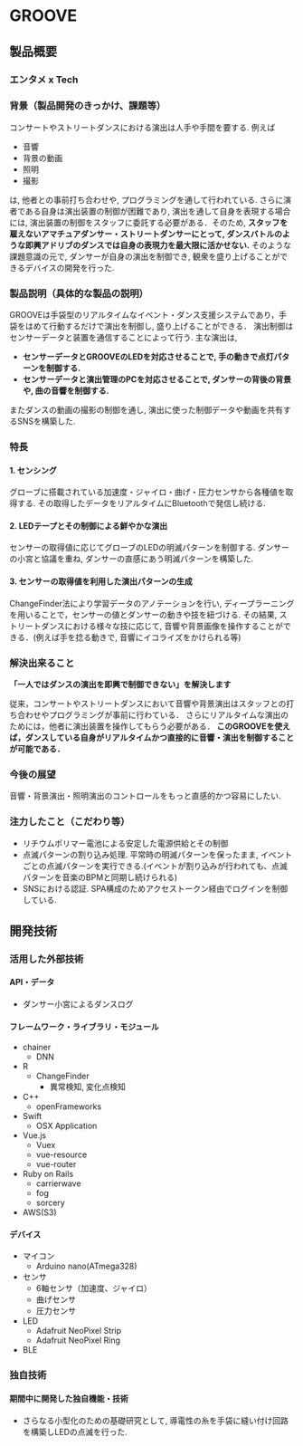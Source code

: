 # GROOVE
## 製品概要
### エンタメ x Tech

### 背景（製品開発のきっかけ、課題等）
コンサートやストリートダンスにおける演出は人手や手間を要する.
例えば

* 音響
* 背景の動画
* 照明
* 撮影

は, 他者との事前打ち合わせや, プログラミングを通して行われている.
さらに演者である自身は演出装置の制御が困難であり, 演出を通して自身を表現する場合には, 演出装置の制御をスタッフに委託する必要がある．そのため, **スタッフを雇えないアマチュアダンサー・ストリートダンサーにとって, ダンスバトルのような即興アドリブのダンスでは自身の表現力を最大限に活かせない.** そのような課題意識の元で, ダンサーが自身の演出を制御でき, 観衆を盛り上げることができるデバイスの開発を行った.


### 製品説明（具体的な製品の説明）
GROOVEは手袋型のリアルタイムなイベント・ダンス支援システムであり，手袋をはめて行動するだけで演出を制御し, 盛り上げることができる．
演出制御はセンサーデータと装置を通信することによって行う.
主な演出は,
* **センサーデータとGROOVEのLEDを対応させることで, 手の動きで点灯パターンを制御する.**
* **センサーデータと演出管理のPCを対応させることで, ダンサーの背後の背景や, 曲の音響を制御する.**

またダンスの動画の撮影の制御を通し, 演出に使った制御データや動画を共有するSNSを構築した.

### 特長
#### 1. センシング
グローブに搭載されている加速度・ジャイロ・曲げ・圧力センサから各種値を取得する. その取得したデータをリアルタイムにBluetoothで発信し続ける.

#### 2. LEDテープとその制御による鮮やかな演出
センサーの取得値に応じてグローブのLEDの明滅パターンを制御する. ダンサーの小宮と協議を重ね, ダンサーの直感にあう明滅パターンを構築した.

#### 3. センサーの取得値を利用した演出パターンの生成
ChangeFinder法により学習データのアノテーションを行い, ディープラーニングを用いることで，センサーの値とダンサーの動きや技を紐づける. その結果, ストリートダンスにおける様々な技に応じて, 音響や背景画像を操作することができる．(例えば手を捻る動きで, 音響にイコライズをかけられる等)

### 解決出来ること
**「一人ではダンスの演出を即興で制御できない」を解決します**

従来，コンサートやストリートダンスにおいて音響や背景演出はスタッフとの打ち合わせやプログラミングが事前に行わている．
さらにリアルタイムな演出のためには，他者に演出装置を操作してもらう必要がある．
**このGROOVEを使えば，ダンスしている自身がリアルタイムかつ直接的に音響・演出を制御することが可能である．**

### 今後の展望
音響・背景演出・照明演出のコントロールをもっと直感的かつ容易にしたい.

### 注力したこと（こだわり等）
* リチウムポリマー電池による安定した電源供給とその制御
* 点滅パターンの割り込み処理. 平常時の明滅パターンを保ったまま, イベントごとの点滅パターンを実行できる.(イベントが割り込みが行われても、点滅パターンを音楽のBPMと同期し続けられる)
* SNSにおける認証. SPA構成のためアクセストークン経由でログインを制御している.

## 開発技術
### 活用した外部技術
#### API・データ
* ダンサー小宮によるダンスログ

#### フレームワーク・ライブラリ・モジュール
* chainer
  - DNN
* R
  - ChangeFinder
    + 異常検知, 変化点検知
* C++
  - openFrameworks
* Swift
  - OSX Application
* Vue.js
  - Vuex
  - vue-resource
  - vue-router
* Ruby on Rails
  - carrierwave
  - fog
  - sorcery
* AWS(S3)

#### デバイス
* マイコン
  - Arduino nano(ATmega328)
* センサ
  -  6軸センサ（加速度、ジャイロ）
  - 曲げセンサ
  - 圧力センサ
* LED
  - Adafruit NeoPixel Strip
  - Adafruit NeoPixel Ring
* BLE

### 独自技術
#### 期間中に開発した独自機能・技術
* さらなる小型化のための基礎研究として, 導電性の糸を手袋に縫い付け回路を構築しLEDの点滅を行った.
